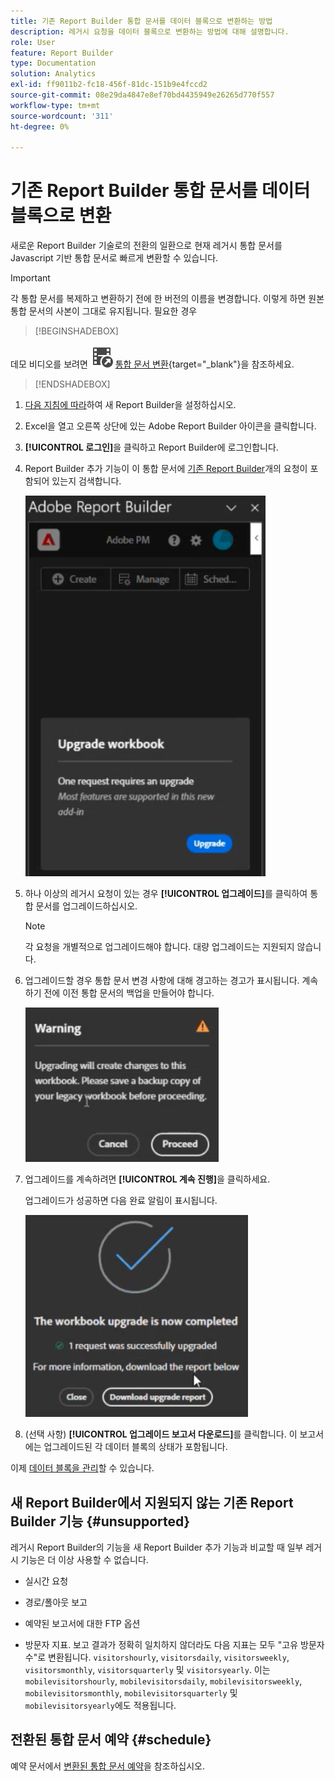 ```yaml
---
title: 기존 Report Builder 통합 문서를 데이터 블록으로 변환하는 방법
description: 레거시 요청을 데이터 블록으로 변환하는 방법에 대해 설명합니다.
role: User
feature: Report Builder
type: Documentation
solution: Analytics
exl-id: ff9011b2-fc18-456f-81dc-151b9e4fccd2
source-git-commit: 08e29da4847e8ef70bd4435949e26265d770f557
workflow-type: tm+mt
source-wordcount: '311'
ht-degree: 0%

---
```


# 기존 Report Builder 통합 문서를 데이터 블록으로 변환

새로운 Report Builder 기술로의 전환의 일환으로 현재 레거시 통합 문서를 Javascript 기반 통합 문서로 빠르게 변환할 수 있습니다.

>[!IMPORTANT]
>
>각 통합 문서를 복제하고 변환하기 전에 한 버전의 이름을 변경합니다. 이렇게 하면 원본 통합 문서의 사본이 그대로 유지됩니다. 필요한 경우


>[!BEGINSHADEBOX]

데모 비디오를 보려면 ![VideoCheckedOut](/help/assets/icons/VideoCheckedOut.svg) [통합 문서 변환](https://video.tv.adobe.com/v/3434957?quality=12&learn=on){target="_blank"}을 참조하세요.

>[!ENDSHADEBOX]



1. [다음 지침에 따라](/help/analyze/report-builder/report-builder-setup.md)하여 새 Report Builder을 설정하십시오.

1. Excel을 열고 오른쪽 상단에 있는 Adobe Report Builder 아이콘을 클릭합니다.

1. **[!UICONTROL 로그인]**&#x200B;을 클릭하고 Report Builder에 로그인합니다.

1. Report Builder 추가 기능이 이 통합 문서에 [기존 Report Builder](/help/analyze/legacy-report-builder/home.md)개의 요청이 포함되어 있는지 검색합니다.

   ![통합 문서 업그레이드 프롬프트](assets/upgrade_workbook.png)

1. 하나 이상의 레거시 요청이 있는 경우 **[!UICONTROL 업그레이드]**&#x200B;를 클릭하여 통합 문서를 업그레이드하십시오.

   >[!NOTE]
   >
   >각 요청을 개별적으로 업그레이드해야 합니다. 대량 업그레이드는 지원되지 않습니다.


1. 업그레이드할 경우 통합 문서 변경 사항에 대해 경고하는 경고가 표시됩니다. 계속하기 전에 이전 통합 문서의 백업을 만들어야 합니다.

   ![업그레이드 경고](assets/upgrade_warning.png)

1. 업그레이드를 계속하려면 **[!UICONTROL 계속 진행]**&#x200B;을 클릭하세요.

   업그레이드가 성공하면 다음 완료 알림이 표시됩니다.

   ![업그레이드 완료](assets/upgrade_complete.png)

1. (선택 사항) **[!UICONTROL 업그레이드 보고서 다운로드]**&#x200B;를 클릭합니다. 이 보고서에는 업그레이드된 각 데이터 블록의 상태가 포함됩니다.

이제 [데이터 블록을 관리](/help/analyze/report-builder/manage-reportbuilder.md)할 수 있습니다.


## 새 Report Builder에서 지원되지 않는 기존 Report Builder 기능 {#unsupported}

레거시 Report Builder의 기능을 새 Report Builder 추가 기능과 비교할 때 일부 레거시 기능은 더 이상 사용할 수 없습니다.

- 실시간 요청

- 경로/폴아웃 보고

- 예약된 보고서에 대한 FTP 옵션

- 방문자 지표. 보고 결과가 정확히 일치하지 않더라도 다음 지표는 모두 &quot;고유 방문자 수&quot;로 변환됩니다. `visitorshourly`, `visitorsdaily`, `visitorsweekly`, `visitorsmonthly`, `visitorsquarterly` 및 `visitorsyearly`. 이는 `mobilevisitorshourly`, `mobilevisitorsdaily`, `mobilevisitorsweekly`, `mobilevisitorsmonthly`, `mobilevisitorsquarterly` 및 `mobilevisitorsyearly`에도 적용됩니다.

## 전환된 통합 문서 예약 {#schedule}

예약 문서에서 [변환된 통합 문서 예약](/help/analyze/report-builder/schedule-reportbuilder.md)을 참조하십시오.